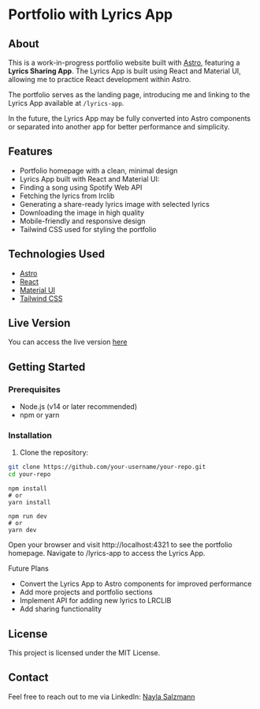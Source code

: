 # Portfolio with Lyrics App

## About

This is a work-in-progress portfolio website built with [Astro](https://astro.build/), featuring a **Lyrics Sharing App**. The Lyrics App is built using React and Material UI, allowing me to practice React development within Astro.

The portfolio serves as the landing page, introducing me and linking to the Lyrics App available at `/lyrics-app`.

In the future, the Lyrics App may be fully converted into Astro components or separated into another app for better performance and simplicity.

## Features

- Portfolio homepage with a clean, minimal design
- Lyrics App built with React and Material UI:
- Finding a song using Spotify Web API
- Fetching the lyrics from lrclib
- Generating a share-ready lyrics image with selected lyrics
- Downloading the image in high quality
- Mobile-friendly and responsive design
- Tailwind CSS used for styling the portfolio

## Technologies Used

- [Astro](https://astro.build/)
- [React](https://reactjs.org/)
- [Material UI](https://mui.com/)
- [Tailwind CSS](https://tailwindcss.com/)

## Live Version
You can access the live version [here](https://naylasalzmann.github.io/)

## Getting Started

### Prerequisites

- Node.js (v14 or later recommended)
- npm or yarn

### Installation

1. Clone the repository:

```bash
git clone https://github.com/your-username/your-repo.git
cd your-repo
```

```
npm install
# or
yarn install

npm run dev
# or
yarn dev
```

Open your browser and visit http://localhost:4321 to see the portfolio homepage.
Navigate to /lyrics-app to access the Lyrics App.

Future Plans
- Convert the Lyrics App to Astro components for improved performance
- Add more projects and portfolio sections
- Implement API for adding new lyrics to LRCLIB
- Add sharing functionality

## License
This project is licensed under the MIT License.

##  Contact
Feel free to reach out to me via LinkedIn: [Nayla Salzmann](https://www.linkedin.com/in/naylasalzmann/)

